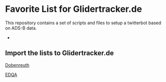 Favorite List for Glidertracker.de
===

This repository contains a set of scripts and files to setup a twitterbot based on ADS-B data.

* 

Import the lists to Glidertracker.de
---



[Dobenreuth](https://glidertracker.de/#lst=https://raw.githubusercontent.com/EDQASpotter/GliderTracker-EDQA-Filters/main/Dobenreuth)



[EDQA](glidertracker.de/#lst=https://raw.githubusercontent.com/EDQASpotter/GliderTracker-EDQA-Filters/main/EDQA)
